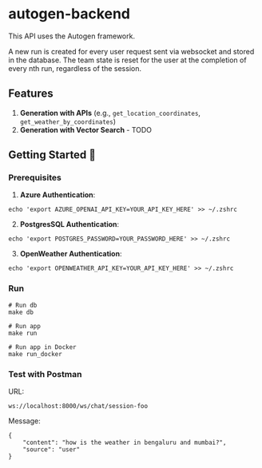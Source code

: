 # autogen-backend

This API uses the Autogen framework.

A new run is created for every user request sent via websocket and stored in the database. The team state is reset for the user at the completion of every nth run, regardless of the session. 

## Features

1. **Generation with APIs** (e.g., `get_location_coordinates`, `get_weather_by_coordinates`)
2. **Generation with Vector Search** - TODO

## Getting Started 🚀

### Prerequisites

1. **Azure Authentication**:

```
echo 'export AZURE_OPENAI_API_KEY=YOUR_API_KEY_HERE' >> ~/.zshrc
```

2. **PostgresSQL Authentication**:

```
echo 'export POSTGRES_PASSWORD=YOUR_PASSWORD_HERE' >> ~/.zshrc
```

3. **OpenWeather Authentication**:

```
echo 'export OPENWEATHER_API_KEY=YOUR_API_KEY_HERE' >> ~/.zshrc
```

### Run

```
# Run db
make db

# Run app
make run

# Run app in Docker
make run_docker

```

### Test with Postman

URL:

```
ws://localhost:8000/ws/chat/session-foo
```

Message:

```
{
    "content": "how is the weather in bengaluru and mumbai?",
    "source": "user"
}

```
